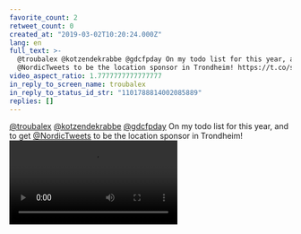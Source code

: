 ```yaml
---
favorite_count: 2
retweet_count: 0
created_at: "2019-03-02T10:20:24.000Z"
lang: en
full_text: >-
  @troubalex @kotzendekrabbe @gdcfpday On my todo list for this year, and to get
  @NordicTweets to be the location sponsor in Trondheim! https://t.co/smomzyi1vL
video_aspect_ratio: 1.7777777777777777
in_reply_to_screen_name: troubalex
in_reply_to_status_id_str: "1101788814002085889"
replies: []
---
```


[@troubalex](https://twitter.com/troubalex)
[@kotzendekrabbe](https://twitter.com/kotzendekrabbe)
[@gdcfpday](https://twitter.com/gdcfpday) On my todo list for this year, and to
get [@NordicTweets](https://twitter.com/NordicTweets) to be the location sponsor
in Trondheim!
![Embedded Video](https://twitter-media-coderbyheart.s3.eu-north-1.amazonaws.com/1101789345013530624-D0pXjVTXcAIH-tn.mp4)
